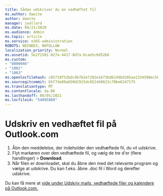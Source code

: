 ```yaml
---
title: Sådan udskriver du en vedhæftet fil
ms.author: daeite
author: daeite
manager: joallard
ms.date: 04/21/2020
ms.audience: Admin
ms.topic: article
ms.service: o365-administration
ROBOTS: NOINDEX, NOFOLLOW
localization_priority: Normal
ms.assetid: 5e2f1581-027a-4417-8d7a-6cae5c6d52b6
ms.custom:
- "8000046"
- "1002"
- "1003"
ms.openlocfilehash: c05718f52bdc9b7b2e7292e1b73bd6149bd285aa1334590ec507f422acd56a11
ms.sourcegitcommit: b5f7da89a650d2915dc652449623c78be6247175
ms.translationtype: MT
ms.contentlocale: da-DK
ms.lasthandoff: 08/05/2021
ms.locfileid: "54095860"
---
```

# <a name="print-an-attachment-in-outlookcom"></a>Udskriv en vedhæftet fil på Outlook.com

1. Åbn den meddelelse, der indeholder den vedhæftede fil, du vil udskrive.
2. Flyt markøren over den vedhæftede fil, og vælg de tre d'er (flere handlinger) > **Download**.
3. Når filen er downloadet, skal du åbne den med det relevante program og vælge at udskrive. Du kan f.eks. åbne .doc fil i Word og derefter udskrive.

Du kan få mere at [vide under Udskriv mails, vedhæftede filer og kalendere på Outlook.com.](https://support.office.com/article/c835b8e5-b310-4cab-ac15-b6eb95149855?wt.mc_id=Office_Outlook_com_Alchemy)
